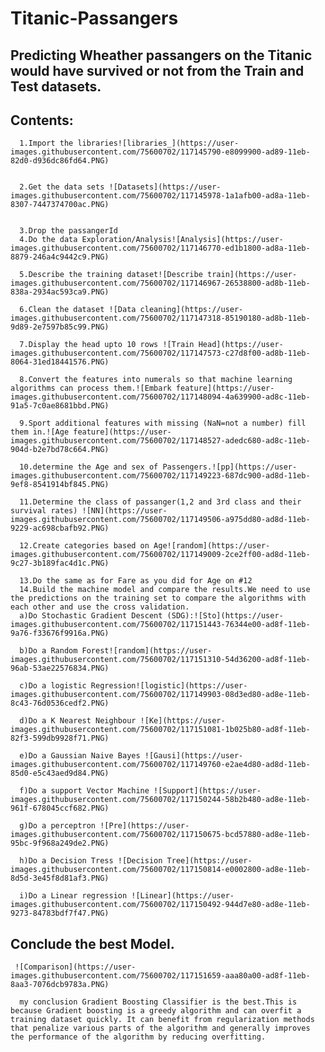 # Titanic-Passangers
## Predicting Wheather passangers on the Titanic would have survived or not from the Train and Test datasets.
## Contents:
      1.Import the libraries![libraries_](https://user-images.githubusercontent.com/75600702/117145790-e8099900-ad89-11eb-82d0-d936dc86fd64.PNG)


      2.Get the data sets ![Datasets](https://user-images.githubusercontent.com/75600702/117145978-1a1afb00-ad8a-11eb-8307-7447374700ac.PNG)


      3.Drop the passangerId
      4.Do the data Exploration/Analysis![Analysis](https://user-images.githubusercontent.com/75600702/117146770-ed1b1800-ad8a-11eb-8879-246a4c9442c9.PNG)

      5.Describe the training dataset![Describe train](https://user-images.githubusercontent.com/75600702/117146967-26538800-ad8b-11eb-838a-2934ac593ca9.PNG)

      6.Clean the dataset ![Data cleaning](https://user-images.githubusercontent.com/75600702/117147318-85190180-ad8b-11eb-9d89-2e7597b85c99.PNG)

      7.Display the head upto 10 rows ![Train Head](https://user-images.githubusercontent.com/75600702/117147573-c27d8f00-ad8b-11eb-8064-31ed18441576.PNG)

      8.Convert the features into numerals so that machine learning algorithms can process them.![Embark feature](https://user-images.githubusercontent.com/75600702/117148094-4a639900-ad8c-11eb-91a5-7c0ae8681bbd.PNG)

      9.Sport additional features with missing (NaN=not a number) fill them in.![Age feature](https://user-images.githubusercontent.com/75600702/117148527-adedc680-ad8c-11eb-904d-b2e7bd78c664.PNG)

      10.determine the Age and sex of Passengers.![pp](https://user-images.githubusercontent.com/75600702/117149223-687dc900-ad8d-11eb-9ef8-8541914bf845.PNG)

      11.Determine the class of passanger(1,2 and 3rd class and their survival rates) ![NN](https://user-images.githubusercontent.com/75600702/117149506-a975dd80-ad8d-11eb-9229-ac698cbafb92.PNG)

      12.Create categories based on Age![random](https://user-images.githubusercontent.com/75600702/117149009-2ce2ff00-ad8d-11eb-9c27-3b189fac4d1c.PNG)

      13.Do the same as for Fare as you did for Age on #12
      14.Build the machine model and compare the results.We need to use the predictions on the training set to compare the algorithms with each other and use the cross validation.
      a)Do Stochastic Gradient Descent (SDG):![Sto](https://user-images.githubusercontent.com/75600702/117151443-76344e00-ad8f-11eb-9a76-f33676f9916a.PNG)

      b)Do a Random Forest![random](https://user-images.githubusercontent.com/75600702/117151310-54d36200-ad8f-11eb-96ab-53ae22576834.PNG)

      c)Do a logistic Regression![logistic](https://user-images.githubusercontent.com/75600702/117149903-08d3ed80-ad8e-11eb-8c43-76d0536cedf2.PNG)

      d)Do a K Nearest Neighbour ![Ke](https://user-images.githubusercontent.com/75600702/117151081-1b025b80-ad8f-11eb-82f3-599db9928f71.PNG)

      e)Do a Gaussian Naive Bayes ![Gausi](https://user-images.githubusercontent.com/75600702/117149760-e2ae4d80-ad8d-11eb-85d0-e5c43aed9d84.PNG)

      f)Do a support Vector Machine ![Support](https://user-images.githubusercontent.com/75600702/117150244-58b2b480-ad8e-11eb-961f-678045ccf682.PNG)

      g)Do a perceptron ![Pre](https://user-images.githubusercontent.com/75600702/117150675-bcd57880-ad8e-11eb-95bc-9f968a249de2.PNG)

      h)Do a Decision Tress ![Decision Tree](https://user-images.githubusercontent.com/75600702/117150814-e0002800-ad8e-11eb-8d5d-3e45f8d81af3.PNG)

      i)Do a Linear regression ![Linear](https://user-images.githubusercontent.com/75600702/117150492-944d7e80-ad8e-11eb-9273-84783bdf7f47.PNG)

   ## Conclude the best Model.
     ![Comparison](https://user-images.githubusercontent.com/75600702/117151659-aaa80a00-ad8f-11eb-8aa3-7076dcb9783a.PNG)

      my conclusion Gradient Boosting Classifier is the best.This is because Gradient boosting is a greedy algorithm and can overfit a training dataset quickly. It can benefit from regularization methods that penalize various parts of the algorithm and generally improves the performance of the algorithm by reducing overfitting.
